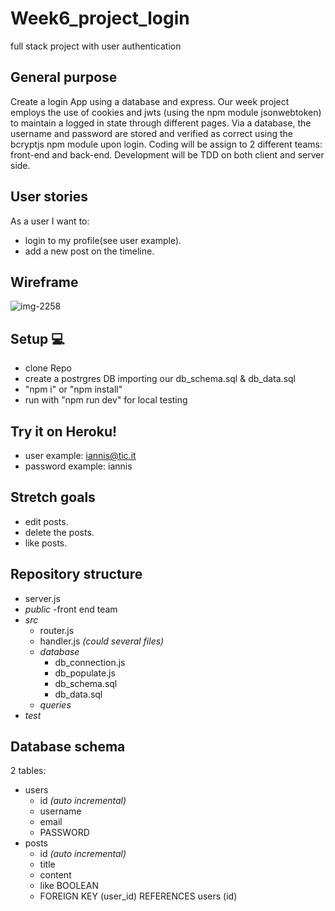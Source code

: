 # Week6_project_login
full stack project with user authentication

## General purpose
Create a login App using a database and express.
Our week project employs the use of cookies and jwts (using the npm module jsonwebtoken) to maintain a logged in state through different pages. Via a database, the username and password are stored and verified as correct using the bcryptjs npm module upon login.
Coding will be assign to 2 different teams: front-end and back-end. Development will be TDD on both client and server side.

## User stories
As a user I want to:
- login to my profile(see user example).
- add a new post on the timeline.

## Wireframe
![img-2258](https://user-images.githubusercontent.com/19515855/37418843-6e80c7fc-27b3-11e8-8818-7ed3445eb298.JPG)

## Setup 💻
- clone Repo
- create a postrgres DB importing our db_schema.sql & db_data.sql
- "npm i" or "npm install"
- run with "npm run dev" for local testing

## Try it on Heroku!
- user example: iannis@tic.it
- password example: iannis

## Stretch goals
- edit posts.
- delete the posts.
- like posts.

## Repository structure

- server.js
- _public_
  -front end team
- _src_
  - router.js
  - handler.js _(could several files)_
  - _database_
    - db_connection.js
    - db_populate.js
    - db_schema.sql
    - db_data.sql
  - _queries_
- _test_

## Database schema
2 tables:
- users
  - id _(auto incremental)_
  - username
  - email
  - PASSWORD
- posts
  - id _(auto incremental)_
  - title
  - content
  - like BOOLEAN
  - FOREIGN KEY (user_id) REFERENCES users (id)
